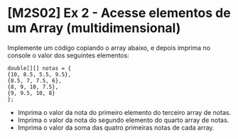 # [M2S02] Ex 2 - Acesse elementos de um Array (multidimensional)

Implemente um código copiando o array abaixo, e depois imprima no console o valor dos seguintes elementos:

````
double[][] notas = {
{10, 8.5, 5.5, 9.5},
{8.5, 7, 7.5, 6},
{8, 9, 10, 7.5},
{9, 9.5, 10, 8}
};
````
* Imprima o valor da nota do primeiro elemento do terceiro array de notas.
* Imprima o valor da nota do segundo elemento do quarto array de notas.
* Imprima o valor da soma das quatro primeiras notas de cada array.